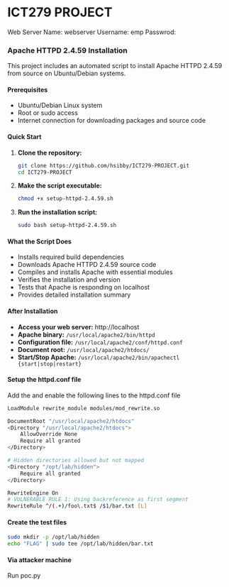 # ICT279 PROJECT

Web Server
Name: webserver
Username: emp
Passwrod: 

### Apache HTTPD 2.4.59 Installation

This project includes an automated script to install Apache HTTPD 2.4.59 from source on Ubuntu/Debian systems.

#### Prerequisites
- Ubuntu/Debian Linux system
- Root or sudo access
- Internet connection for downloading packages and source code

#### Quick Start
1. **Clone the repository:**
   ```bash
   git clone https://github.com/hsibby/ICT279-PROJECT.git
   cd ICT279-PROJECT
   ```

2. **Make the script executable:**
   ```bash
   chmod +x setup-httpd-2.4.59.sh
   ```

3. **Run the installation script:**
   ```bash
   sudo bash setup-httpd-2.4.59.sh
   ```

#### What the Script Does
- Installs required build dependencies
- Downloads Apache HTTPD 2.4.59 source code
- Compiles and installs Apache with essential modules
- Verifies the installation and version
- Tests that Apache is responding on localhost
- Provides detailed installation summary

#### After Installation
- **Access your web server:** http://localhost
- **Apache binary:** `/usr/local/apache2/bin/httpd`
- **Configuration file:** `/usr/local/apache2/conf/httpd.conf`
- **Document root:** `/usr/local/apache2/htdocs/`
- **Start/Stop Apache:** `/usr/local/apache2/bin/apachectl {start|stop|restart}`


#### Setup the httpd.conf file

Add the and enable the following lines to the httpd.conf file

```bash
LoadModule rewrite_module modules/mod_rewrite.so

DocumentRoot "/usr/local/apache2/htdocs"
<Directory "/usr/local/apache2/htdocs">
    AllowOverride None
    Require all granted
</Directory>

# Hidden directories allowed but not mapped
<Directory "/opt/lab/hidden">
    Require all granted
</Directory>

RewriteEngine On
# VULNERABLE RULE 1: Using backreference as first segment
RewriteRule ^/(.+)/foo\.txt$ /$1/bar.txt [L]
```

#### Create the test files
```bash
sudo mkdir -p /opt/lab/hidden
echo "FLAG" | sudo tee /opt/lab/hidden/bar.txt
```


#### Via attacker machine
Run poc.py 